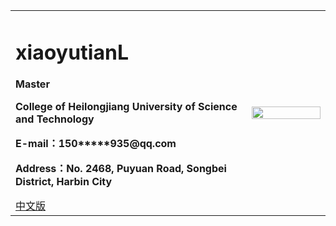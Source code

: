 <div>
<table border="0">
  <tr>
    <td>
      <h1>xiaoyutianL</h1>
      <p><b>Master</b></p>
      <p><b>College of Heilongjiang University of Science and Technology</b></p>
      <p><b>E-mail：150*****935@qq.com</b></p>
      <p><b>Address：No. 2468, Puyuan Road, Songbei District, Harbin City</b></p>
      <a href="/index.html">中文版</a>
    </td>
    <td width="25%">
      <img src="/leipeng.jpg" width="100%">
    </td>
  </tr>
</table>
</div>
